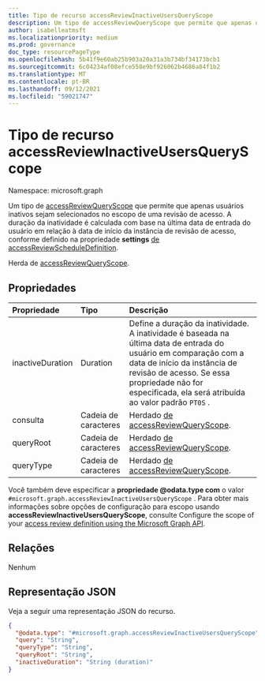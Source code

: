 ```yaml
---
title: Tipo de recurso accessReviewInactiveUsersQueryScope
description: Um tipo de accessReviewQueryScope que permite que apenas usuários inativos sejam selecionados no escopo de uma revisão de acesso.
author: isabelleatmsft
ms.localizationpriority: medium
ms.prod: governance
doc_type: resourcePageType
ms.openlocfilehash: 5b41f9e60ab25b903a20a31a3b734bf34173bcb1
ms.sourcegitcommit: 6c04234af08efce558e9bf926062b4686a84f1b2
ms.translationtype: MT
ms.contentlocale: pt-BR
ms.lasthandoff: 09/12/2021
ms.locfileid: "59021747"
---
```

# <a name="accessreviewinactiveusersqueryscope-resource-type"></a>Tipo de recurso accessReviewInactiveUsersQueryScope

Namespace: microsoft.graph

Um tipo de [accessReviewQueryScope](../resources/accessreviewqueryscope.md) que permite que apenas usuários inativos sejam selecionados no escopo de uma revisão de acesso. A duração da inatividade é calculada com base na última data de entrada do usuário em relação à data de início da instância de revisão de acesso, conforme definido na propriedade **settings** [de accessReviewScheduleDefinition](../resources/accessreviewscheduledefinition.md).

Herda de [accessReviewQueryScope](../resources/accessreviewqueryscope.md).

## <a name="properties"></a>Propriedades
|Propriedade|Tipo|Descrição|
|:---|:---|:---|
|inactiveDuration|Duration|Define a duração da inatividade. A inatividade é baseada na última data de entrada do usuário em comparação com a data de início da instância de revisão de acesso. Se essa propriedade não for especificada, ela será atribuída ao valor padrão `PT0S` .|
|consulta|Cadeia de caracteres|Herdado [de accessReviewQueryScope](../resources/accessreviewqueryscope.md).|
|queryRoot|Cadeia de caracteres|Herdado [de accessReviewQueryScope](../resources/accessreviewqueryscope.md).|
|queryType|Cadeia de caracteres|Herdado [de accessReviewQueryScope](../resources/accessreviewqueryscope.md).|

Você também deve especificar a **propriedade @odata.type com** o valor `#microsoft.graph.accessReviewInactiveUsersQueryScope` . Para obter mais  informações sobre opções de configuração para escopo usando **accessReviewInactiveUsersQueryScope**, consulte Configure the scope of your [access review definition using the Microsoft Graph API](/graph/accessreviews-scope-concept).

## <a name="relationships"></a>Relações
Nenhum

## <a name="json-representation"></a>Representação JSON
Veja a seguir uma representação JSON do recurso.
<!-- {
  "blockType": "resource",
  "@odata.type": "microsoft.graph.accessReviewInactiveUsersQueryScope"
}
-->
``` json
{
  "@odata.type": "#microsoft.graph.accessReviewInactiveUsersQueryScope",
  "query": "String",
  "queryType": "String",
  "queryRoot": "String",
  "inactiveDuration": "String (duration)"
}
```
